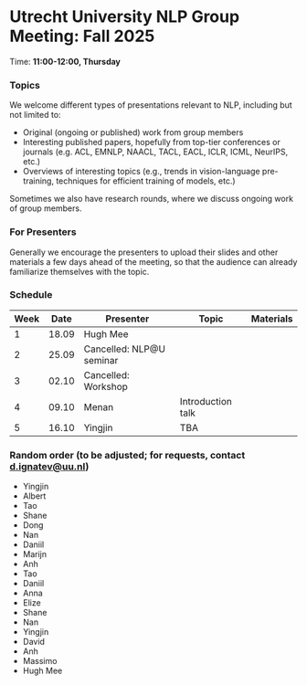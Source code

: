 # Utrecht University NLP Group Meeting: Fall 2025

Time: **11:00-12:00, Thursday**

### Topics

We welcome different types of presentations relevant to NLP, including but not limited to:
- Original (ongoing or published) work from group members
- Interesting published papers, hopefully from top-tier conferences or journals
  (e.g. ACL, EMNLP, NAACL, TACL, EACL, ICLR, ICML, NeurIPS, etc.)
- Overviews of interesting topics
  (e.g., trends in vision-language pre-training, techniques for efficient training of models, etc.)

Sometimes we also have research rounds, where we discuss ongoing work of group members.

### For Presenters

Generally we encourage the presenters to upload their slides and other materials
a few days ahead of the meeting,
so that the audience can already familiarize themselves with the topic.

### Schedule

| Week | Date | Presenter | Topic | Materials |
| ---- | ----- | --------- | --------- | --------- |
| 1 | 18.09 | Hugh Mee |||
| 2 | 25.09 | Cancelled: NLP@U seminar |||
| 3 | 02.10 | Cancelled: Workshop |||
| 4 | 09.10 | Menan | Introduction talk ||
| 5 | 16.10 | Yingjin | TBA ||


### Random order (to be adjusted; for requests, contact d.ignatev@uu.nl)
* Yingjin
* Albert
* Tao
* Shane
* Dong
* Nan
* Daniil
* Marijn
* Anh
* Tao
* Daniil
* Anna
* Elize
* Shane
* Nan
* Yingjin
* David
* Anh
* Massimo
* Hugh Mee
